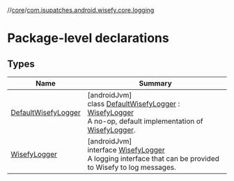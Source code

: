//[core](../../index.md)/[com.isupatches.android.wisefy.core.logging](index.md)

# Package-level declarations

## Types

| Name | Summary |
|---|---|
| [DefaultWisefyLogger](-default-wisefy-logger/index.md) | [androidJvm]<br>class [DefaultWisefyLogger](-default-wisefy-logger/index.md) : [WisefyLogger](-wisefy-logger/index.md)<br>A no-op, default implementation of [WisefyLogger](-wisefy-logger/index.md). |
| [WisefyLogger](-wisefy-logger/index.md) | [androidJvm]<br>interface [WisefyLogger](-wisefy-logger/index.md)<br>A logging interface that can be provided to Wisefy to log messages. |
